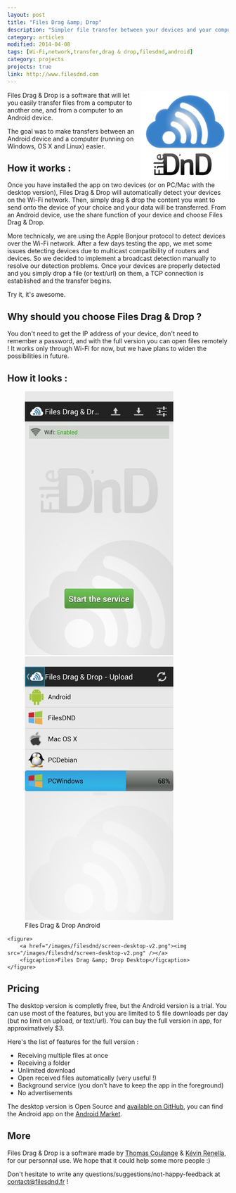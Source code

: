 ```yaml
---
layout: post
title: "Files Drag &amp; Drop"
description: "Simpler file transfer between your devices and your computer"
category: articles
modified: 2014-04-08
tags: [Wi-Fi,network,transfer,drag & drop,filesdnd,android]
category: projects
projects: true
link: http://www.filesdnd.com
---
```


<img style="float: right;" src="/images/filesdnd/logo-blue-filesdnd.png" />
Files Drag &amp; Drop is a software that will let you easily transfer files from a computer to another one, and from a computer to an Android device.

The goal was to make transfers between an Android device and a computer (running on Windows, OS X and Linux) easier. 

## How it works : 
Once you have installed the app on two devices (or on PC/Mac with the desktop version), Files Drag &amp; Drop will automatically detect your devices on the Wi-Fi network. Then, simply drag & drop the content you want to send onto the device of your choice and your data will be transferred.
From an Android device, use the share function of your device and choose Files Drag &amp; Drop.

More technicaly, we are using the Apple Bonjour protocol to detect devices over the Wi-Fi network. After a few days testing the app, we met some issues detecting devices due to multicast compatibility of routers and devices. So we decided to implement a broadcast detection manually to resolve our detection problems. Once your devices are properly detected and you simply drop a file (or text/url) on them, a TCP connection is established and the transfer begins.

Try it, it's awesome. 

## Why should you choose Files Drag &amp; Drop ?
You don't need to get the IP address of your device, don't need to remember a password, and with the full version you can open files remotely !
It works only through Wi-Fi for now, but we have plans to widen the possibilities in future.

## How it looks :

<div class="zoom-gallery">
    <figure class="half">
        <a href="/images/filesdnd/screen-android-home.jpg"><img src="/images/filesdnd/screen-android-home.jpg" /></a>
        <a href="/images/filesdnd/screen-android-send.jpg"><img src="/images/filesdnd/screen-android-send.jpg" /></a>
        <figcaption>Files Drag &amp; Drop Android</figcaption>
    </figure>

    <figure>
        <a href="/images/filesdnd/screen-desktop-v2.png"><img src="/images/filesdnd/screen-desktop-v2.png" /></a>
        <figcaption>Files Drag &amp; Drop Desktop</figcaption>
    </figure>
</div>

## Pricing
The desktop version is completly free, but the Android version is a trial. You can use most of the features, but you are limited to 5 file downloads per day (but no limit on upload, or text/url).
You can buy the full version in app, for approximatively $3.

Here's the list of features for the full version :

* Receiving multiple files at once
* Receiving a folder
* Unlimited download
* Open received files automatically (very useful !)
* Background service (you don't have to keep the app in the foreground) 
* No advertisements

The desktop version is Open Source and [available on GitHub](https://github.com/filesdnd), you can find the Android app on the [Android Market](https://play.google.com/store/apps/details?id=com.filesdnd).

## More
Files Drag &amp; Drop is a software made by [Thomas Coulange](https://github.com/NitroG42) & [Kévin Renella](https://github.com/Drusy), for our personnal use. We hope that it could help some more people :)

Don't hesitate to write any questions/suggestions/not-happy-feedback at contact@filesdnd.fr !